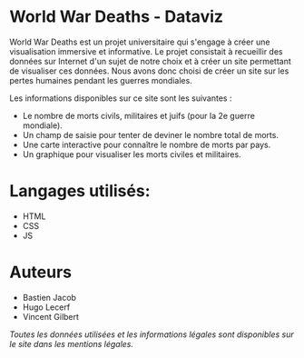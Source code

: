 # World War Deaths - Dataviz
World War Deaths est un projet universitaire qui s'engage à créer une visualisation immersive et informative. 
Le projet consistait à recueillir des données sur Internet d'un sujet de notre choix et à créer un site permettant de visualiser ces données. Nous avons donc choisi de créer un site sur les pertes humaines pendant les guerres mondiales.

Les informations disponibles sur ce site sont les suivantes :
- Le nombre de morts civils, militaires et juifs (pour la 2e guerre mondiale).
- Un champ de saisie pour tenter de deviner le nombre total de morts.
- Une carte interactive pour connaître le nombre de morts par pays.
- Un graphique pour visualiser les morts civiles et militaires.

# Langages utilisés:
- HTML
- CSS
- JS

# Auteurs
- Bastien Jacob
- Hugo Lecerf
- Vincent Gilbert

*Toutes les données utilisées et les informations légales sont disponibles sur le site dans les mentions légales.*

